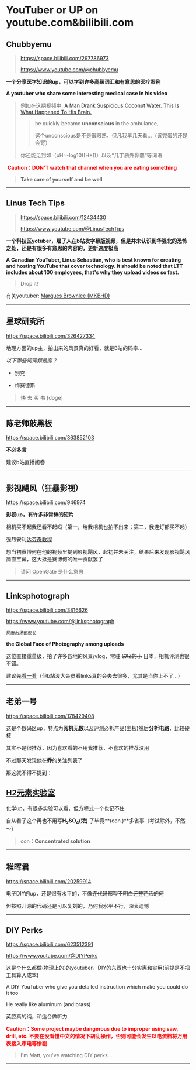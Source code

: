 # YouTuber or UP on youtube.com&bilibili.com



## **Chubbyemu**

> https://space.bilibili.com/297786973
>
> https://www.youtube.com/@chubbyemu

**一个分享医学知识的up，可以学到许多高级词汇和有意思的医疗案例**

**A  youtuber who share some interesting medical case in his video**

> 例如在这期视频中: [A Man Drank Suspicious Coconut Water. This Is What Happened To His Brain.](https://www.bilibili.com/video/BV1w84y147TU)
>
> >  he quickly became **unconscious** in the ambulance,
> >
> > 这个unconscious是不是很眼熟，但凡我早几天看...（该完蛋的还是会寄）
>
> 你还能见到如（pH=-log10([H+])）以及“几丁质外骨骼”等词语

<font color='red'> **Caution：DON'T watch that channel when you are eating something** </font>

> **Take care of yourself and be well**

***

## Linus Tech Tips

> https://space.bilibili.com/12434430
>
> https://www.youtube.com/@LinusTechTips

**一个科技区yotuber，雇了人在b站发字幕版视频，但是并未认识到华强北的恐怖之处，还是有很多有意思的内容的，更新速度极高**

**A Canadian YouTuber, Linus Sebastian, who is best known for creating and hosting YouTube that cover technology. It should be noted that LTT includes about 100 employees, that's why they upload videos so fast.**

> Drop it!

有关youtuber: [Marques Brownlee (MKBHD)](https://www.youtube.com/@mkbhd)



***

## 星球研究所

https://space.bilibili.com/326427334

地理方面的up主，拍出来的风景真的好看，就是B站的码率...

*以下哪些词词频最高？*

* 别克

* 梅赛德斯

  

> 快 去 买 书 [doge]



***

## 陈老师敲黑板

https://space.bilibili.com/363852103

**不必多言**

建议b站直播阅卷



***

## 影视飓风（狂暴影视）

https://space.bilibili.com/946974

**影视up，有许多非常棒的短片**

相机买不起我还看不起吗（第一，给我相机也拍不出来；第二，我连灯都买不起）

强烈安利[达芬奇教程](https://www.bilibili.com/video/BV1B7411A7M1)

想当初赛博何在他的视频里提到影视飓风，起初并未关注，结果后来发现影视飓风简直宝藏，这大抵是赛博何的唯一贡献罢了

> 请问 OpenGate 是什么意思



***

## Linksphotograph

https://space.bilibili.com/3816626

https://www.youtube.com/@linksphotograph

`尼康市场部部长`

**the Global Face of Photography among uploads**

这位直接重量级，拍了许多各地的风景/vlog，常驻 ~~SXZ的小~~ 日本，相机评测也很不错。

建议先[看一看](https://www.bilibili.com/video/BV1s14y187Ny)（但b站没大会员看links真的会失去很多，尤其是当你上不了...）



***

## 老弟一号

https://space.bilibili.com/178429408

这是个数码区up，特点为**阅机无数**以及评测必拆产品(主板)然后**分析电路**，比较硬核

其实不是很推荐，因为喜欢看的不用我推荐，不喜欢的推荐没用

不过那天发现他在**乔**的关注列表了

那这就不得不提到：

## [H2元素实验室](https://space.bilibili.com/414878461/?spm_id_from=333.999.0.0)

化学up，有很多实验可以看，但方程式一个也记不住

自从看了这个再也不用写**H<sub>2</sub>SO<sub>4</sub>(浓)** 了毕竟**(con.)**多省事（考试除外，不然～）

> con：**Concentrated solution**
>
> 

***

## 稚晖君

https://space.bilibili.com/20259914

电子DIY的up，还是很有水平的，不像~~连代码都写不明白还整花活的何~~

但按照开源的代码还是可以复刻的，乃何我水平不行，深表遗憾



***

## DIY Perks

https://space.bilibili.com/623512391

https://www.youtube.com/@DIYPerks

这是个什么都做(物理上的)的youtuber，DIY的东西也十分实惠和实用(前提是不把工具算入成本)

A DIY YouTuber who give you detailed instruction which make you could do it too

He really like aluminum (and brass)

英腔真的纯，和适合做听力

<font color='red'>**Caution：Some project maybe dangerous due to improper using saw, drill, etc.  不要在没看懂中文的情况下胡乱操作，否则可能会发生以电流档将万用表接入市电等惨剧**</font>

> I'm Matt, you've watching DIY perks...



***
